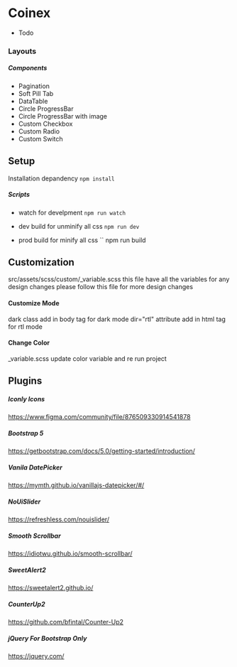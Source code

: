 # Coinex
- Todo
### Layouts

##### Components
- Pagination
- Soft Pill Tab
- DataTable
- Circle ProgressBar
- Circle ProgressBar with image
- Custom Checkbox
- Custom Radio
- Custom Switch

## Setup

Installation depandency
``
npm install
``

##### Scripts
- watch for develpment
``
npm run watch
``

- dev build for unminify all css
``
npm run dev
`` 

- prod build for minify all css
``
npm run build


## Customization
src/assets/scss/custom/_variable.scss this file have all the variables for any design changes please follow this file for more design changes
#### Customize Mode 
dark class add in body tag for dark mode
dir="rtl" attribute add in html tag for rtl mode

#### Change Color
_variable.scss update color variable and re run project

## Plugins
##### Iconly Icons
https://www.figma.com/community/file/876509330914541878

##### Bootstrap 5
https://getbootstrap.com/docs/5.0/getting-started/introduction/

##### Vanila DatePicker
https://mymth.github.io/vanillajs-datepicker/#/

##### NoUiSlider
https://refreshless.com/nouislider/

##### Smooth Scrollbar
https://idiotwu.github.io/smooth-scrollbar/

##### SweetAlert2
https://sweetalert2.github.io/

##### CounterUp2
https://github.com/bfintal/Counter-Up2

##### jQuery For Bootstrap Only
https://jquery.com/

